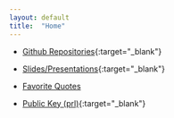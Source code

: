 ```yaml
---
layout: default
title:  "Home"
---
```

* [Github Repositories](https://github.com/samueljohnson/){:target="_blank"}


* [Slides/Presentations](https://docs.google.com/folderview?id=0Byuyn2ZpRQybNlFEUnhDSFh2Mzg){:target="_blank"}

* [Favorite Quotes](/quotes)

* [Public Key (prl)](/assets/txt/PRL_Public.asc){:target="_blank"}

